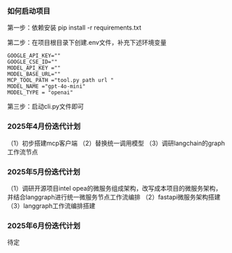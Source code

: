 ### 如何启动项目

第一步：依赖安装
pip install -r requirements.txt

第二步：在项目根目录下创建.env文件，补充下述环境变量
```text
GOOGLE_API_KEY=""
GOOGLE_CSE_ID=""
MODEL_API_KEY =""
MODEL_BASE_URL=""
MCP_TOOL_PATH ="tool.py path url "
MODEL_NAME ="gpt-4o-mini"
MODEL_TYPE = "openai"
```

第三步：启动cli.py文件即可

### 2025年4月份迭代计划
（1）初步搭建mcp客户端
（2）替换统一调用模型
（3）调研langchain的graph工作流节点

### 2025年5月份迭代计划
（1）调研开源项目intel opea的微服务组成架构，改写成本项目的微服务架构，并结合langgraph进行统一微服务节点工作流编排
（2）fastapi微服务架构搭建
（3）langgraph工作流编排搭建

### 2025年6月份迭代计划
待定

